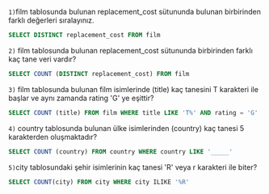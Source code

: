 `1)`film tablosunda bulunan replacement_cost sütununda bulunan birbirinden farklı değerleri sıralayınız.
```SQL
SELECT DISTINCT replacement_cost FROM film 
```
`2)` film tablosunda bulunan replacement_cost sütununda birbirinden farklı kaç tane veri vardır?
```SQL
SELECT COUNT (DISTINCT replacement_cost) FROM film 
```
`3)` film tablosunda bulunan film isimlerinde (title) kaç tanesini T karakteri ile başlar ve aynı zamanda rating 'G' ye eşittir?
```SQL
SELECT COUNT (title) FROM film WHERE title LIKE 'T%' AND rating = 'G' 
```
`4)` country tablosunda bulunan ülke isimlerinden (country) kaç tanesi 5 karakterden oluşmaktadır?
```SQL
SELECT COUNT (country) FROM country WHERE country LIKE '_____' 
```
`5)`city tablosundaki şehir isimlerinin kaç tanesi 'R' veya r karakteri ile biter?
```SQL
SELECT COUNT(city) FROM city WHERE city ILIKE '%R'
```
